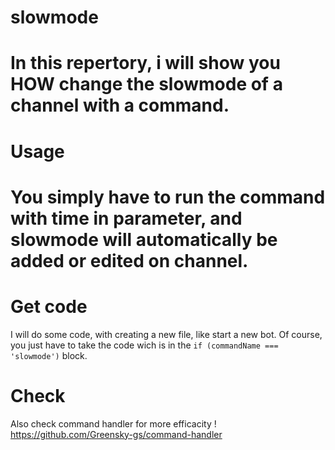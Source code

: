 # slowmode
In this repertory, i will show you HOW change the slowmode of a channel with a command.
=======================================================================================

# Usage

You simply have to run the command with time in parameter, and slowmode will automatically be added or edited on channel.
=========================================================================================================================

# Get code

I will do some code, with creating a new file, like start a new bot. Of course, you just have to take the code wich is in the ``if (commandName === 'slowmode')`` block.

# Check

Also check command handler for more efficacity ! https://github.com/Greensky-gs/command-handler
